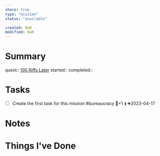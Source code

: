 ```yaml
---
share: true
type: "mission"
status: "available"

created: NaN 
modified: NaN
---
```

 
# Summary
quest:: [100 Riffs Later](./100%20Riffs%20Later.md)
started:: 
completed::
# Tasks
- [ ] Create the first task for this mission #bureaucracy 🥄+1 ⏫ ➕2023-04-17
# Notes

# Things I've Done
